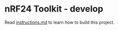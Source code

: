 # nRF24 Toolkit - develop

Read [instructions.md](https://github.com/LNSD/nRF24/blob/develop/intructions.md) to learn how to build this project.
